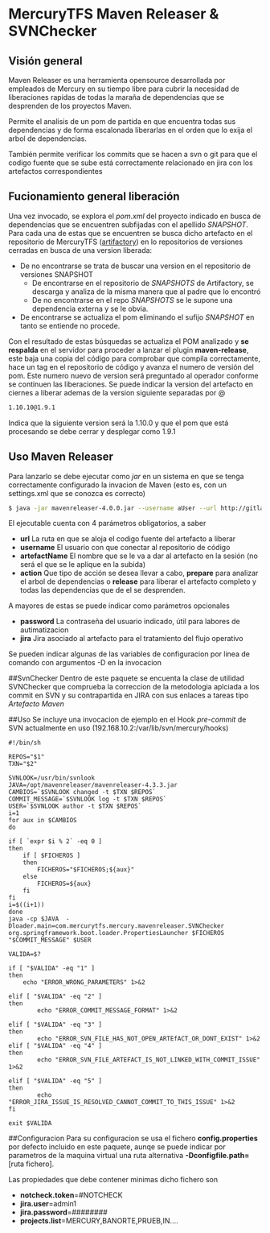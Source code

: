# MercuryTFS Maven Releaser & SVNChecker
## Visión general
Maven Releaser es una herramienta opensource desarrollada por empleados de Mercury en su tiempo libre para cubrir la necesidad de liberaciones rapidas de todas la maraña de dependencias que se desprenden de los proyectos Maven.

Permite el analisis de un pom de partida en que encuentra todas sus dependencias y de forma escalonada liberarlas en el orden que lo exija el arbol de dependencias.

También permite verificar los commits que se hacen a svn o git para que el codigo fuente que se sube está correctamente relacionado en jira con los artefactos correspondientes

## Fucionamiento general liberación
Una vez invocado, se explora el _pom.xml_ del proyecto indicado en busca de dependencias que se encuentren subfijadas con el apellido _SNAPSHOT_. 
Para cada una de estas que se encuentren se busca dicho artefacto en el repositorio de MercuryTFS ([artifactory](http://192.168.10.2:8081/artifactory/webapp/login.html?0)) en lo repositorios de versiones cerradas en busca de una version liberada: 
- De no encontrarse se trata de buscar una version en el repositorio de versiones SNAPSHOT
  - De encontrarse en el repositorio de _SNAPSHOTS_ de Artifactory, se descarga y analiza de la misma manera que al padre que lo encontró
  - De no encontrarse en el repo _SNAPSHOTS_ se le supone una dependencia externa y se le obvia.
- De encontrarse se actualiza el pom eliminando el sufijo _SNAPSHOT_ en tanto se entiende no procede.

Con el resultado de estas búsquedas se actualiza el POM analizado y __se respalda__ en el servidor para proceder a lanzar el plugin __maven-release__, este baja una copia del código para comprobar que compila correctamente, hace un tag en el repositorio de código y avanza el numero de versión del pom. Este numero nuevo de version será preguntado al operador conforme se continuen las liberaciones. Se puede indicar la version del artefacto en ciernes a liberar ademas de la version siguiente separadas por @
```sh
1.10.10@1.9.1
```
Indica que la siguiente version será la 1.10.0 y que el pom que está procesando se debe cerrar y desplegar como 1.9.1


## Uso Maven Releaser
Para lanzarlo se debe ejecutar como _jar_ en un sistema en que se tenga correctamente configurado la invacion de Maven (esto es, con un settings.xml que se conozca es correcto)
```sh
$ java -jar mavenreleaser-4.0.0.jar --username aUser --url http://gitlab.mercurytfs.com/aMightyArtifact -- artefactName aMightyArtifact --action prepare
```
El ejecutable cuenta con 4 parámetros obligatorios, a saber
- __url__ La ruta en que se aloja el codigo fuente del artefacto a liberar
- __username__ El usuario con que conectar al repositorio de código
- __artefactName__ El nombre que se le va a dar al artefacto en la sesión (no será el que se le aplique en la subida)
- __action__ Que tipo de acción se desea llevar a cabo, __prepare__ para analizar el arbol de dependencias o __release__ para liberar el artefacto completo y todas las dependencias que de el se desprenden.

A mayores de estas se puede indicar como parámetros opcionales 
- __password__ La contraseña del usuario indicado, útil para labores de autimatizacion
- __jira__ Jira asociado al artefacto para el tratamiento del flujo operativo

Se pueden indicar algunas de las variables de configuracion por linea de comando con argumentos -D en la invocacion


##SvnChecker
Dentro de este paquete se encuenta la clase de utilidad SVNChecker que comprueba la correccion de la metodologia aplciada 
a los commit en SVN y su contrapartida en JIRA con sus enlaces a tareas tipo _Artefacto Maven_

##Uso
Se incluye una invocacion de ejemplo en el Hook *pre-commit* de SVN actualmente en uso (192.168.10.2:/var/lib/svn/mercury/hooks)

```
#!/bin/sh

REPOS="$1"
TXN="$2"

SVNLOOK=/usr/bin/svnlook
JAVA=/opt/mavenreleaser/mavenreleaser-4.3.3.jar
CAMBIOS=`$SVNLOOK changed -t $TXN $REPOS`
COMMIT_MESSAGE=`$SVNLOOK log -t $TXN $REPOS` 
USER=`$SVNLOOK author -t $TXN $REPOS`
i=1
for aux in $CAMBIOS
do
  
if [ `expr $i % 2` -eq 0 ]
then
    if [ $FICHEROS ]
    then 
    	FICHEROS="$FICHEROS;${aux}"
    else
        FICHEROS=${aux}
    fi
fi
i=$((i+1))
done
java -cp $JAVA  -Dloader.main=com.mercurytfs.mercury.mavenreleaser.SVNChecker org.springframework.boot.loader.PropertiesLauncher $FICHEROS "$COMMIT_MESSAGE" $USER

VALIDA=$?

if [ "$VALIDA" -eq "1" ]
then
	echo "ERROR_WRONG_PARAMETERS" 1>&2

elif [ "$VALIDA" -eq "2" ]
then
        echo "ERROR_COMMIT_MESSAGE_FORMAT" 1>&2

elif [ "$VALIDA" -eq "3" ]
then
        echo "ERROR_SVN_FILE_HAS_NOT_OPEN_ARTEfACT_OR_DONT_EXIST" 1>&2
elif [ "$VALIDA" -eq "4" ]
then
        echo "ERROR_SVN_FILE_ARTEFACT_IS_NOT_LINKED_WITH_COMMIT_ISSUE" 1>&2

elif [ "$VALIDA" -eq "5" ]
then
        echo "ERROR_JIRA_ISSUE_IS_RESOLVED_CANNOT_COMMIT_TO_THIS_ISSUE" 1>&2
fi

exit $VALIDA
```

##Configuracion
Para su configuracion se usa el fichero __config.properties__ por defecto incluido en este paquete, aunqe se puede indicar
por parametros de la maquina virtual una ruta alternativa __-Dconfigfile.path=__[ruta fichero].

Las propiedades que debe contener minimas dicho fichero son
- __notcheck.token__=#NOTCHECK
- __jira.user__=admin1
- __jira.password__=########
- __projects.list__=MERCURY,BANORTE,PRUEB,IN....